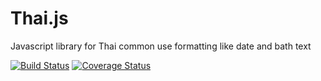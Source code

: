 # Thai.js
Javascript library for Thai common use formatting like date and bath text

[![Build Status](https://travis-ci.org/hunt/thai.js.svg)](https://travis-ci.org/hunt/thai.js)
[![Coverage Status](https://coveralls.io/repos/hunt/thai.js/badge.svg)](https://coveralls.io/r/hunt/thai.js)
